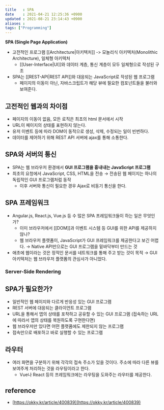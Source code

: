 ```yaml
---
title   : SPA
date    : 2021-04-21 12:25:36 +0900
updated : 2021-08-21 23:14:43 +0900
aliases : 
tags: ["Programming"]
---
```

**SPA (Single Page Application)**

- 고전적인 프로그램 [[Architecture|아키텍처]] -> 모놀리식 아키텍처(Monolithic Architecture), 일체형 아키텍처  
	- [[User-Interface|UI]]와 데이터 계층, 통신 계층이 모두 일체형으로 작성된 구조  
- SPA는 [[REST-API|REST API]]와 대응되는 JavaScript로 작성된 웹 프로그램 
  - 페이지의 이동이 아닌, 자바스크립트가 해당 뷰에 필요한 컴포넌트들을 불러와 보여준다.  
		
## 고전적인 웹과의 차이점  
- 페이지의 이동이 없음, 모든 로직은 최초의 html 문서에서 시작
- URL이 페이지의 상태를 표현하지 않는다. 
- 유저 이벤트 등에 따라 DOM이 동적으로 생성, 삭제, 수정되는 일이 빈번하다. 
- 데이터를 제어하기 위해 REST API 서버에 ajax를 통해 소통한다.  

## SPA와 서버의 통신 
- SPA는 웹 브라우저 환경에서 **GUI 프로그램을 흉내내는  JavaScript 프로그램**
- 최초의 요청에서 JavaScript, CSS, HTML을 전송 → 전송된 웹 페이지는 하나의 독립적인 GUI 프로그램처럼 동작 
	- 이후 서버와 통신이 필요한 경우 Ajax로 비동기 통신을 한다. 

## SPA 프레임워크
- Angular.js, React.js, Vue.js 등 수 많은 SPA 프레임워크들이 하는 일은 무엇인가?
	- 이미 브라우저에서 [[DOM]]과 이벤트 시스템 등 GUI를 위한 API를 제공하지 않나?  
	- 웹 브라우저 플랫폼이, JavaScript가 GUI 프레임워크를 제공한다고 보긴 어렵다. → Native API만으로는 GUI 프로그램을 밑바닥부터 만드는 것 
- 애초에 웹이라는 것은 정적인 문서를 네트워크를 통해 주고 받는 것이 목적 → GUI 아키텍처는 웹 브라우저 플랫폼의 관심사가 아니었다.  

### Server-Side Rendering 

## SPA가 필요한가? 
-  일반적인 웹 페이지와 다르게 반응성 있는 GUI 프로그램 
-  REST 서버에 대응되는 클라이언트 프로그램
-  URL을 통해서 앱의 상태를 포착하고 공유할 수 있는 GUI 프로그램 (접속하는 URL에 따라서 앱의 상태를 복원하도록 구현한다면)
-  웹 브라우저만 있다면 어떤 플랫폼에도 제한되지 않는 프로그램 
-  접속만으로 배포하고 바로 실행할 수 있는 프로그램

## 라우터  
- 여러 화면을 구분하기 위해 각각의 접속 주소가 있을 것이다. 주소에 따라 다른 뷰를 보여주게 처리하는 것을 라우팅이라고 한다.   
	- Vue나 React 등의 프레임워크에는 라우팅을 도와주는 라우터를 제공한다.   

## reference
- [https://okky.kr/article/400839](https://okky.kr/article/400839)
